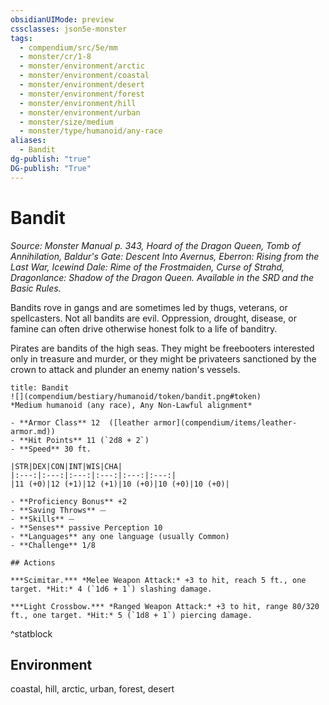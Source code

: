 ```yaml
---
obsidianUIMode: preview
cssclasses: json5e-monster
tags:
  - compendium/src/5e/mm
  - monster/cr/1-8
  - monster/environment/arctic
  - monster/environment/coastal
  - monster/environment/desert
  - monster/environment/forest
  - monster/environment/hill
  - monster/environment/urban
  - monster/size/medium
  - monster/type/humanoid/any-race
aliases:
  - Bandit
dg-publish: "true"
DG-publish: "True"
---
```

# Bandit
*Source: Monster Manual p. 343, Hoard of the Dragon Queen, Tomb of Annihilation, Baldur's Gate: Descent Into Avernus, Eberron: Rising from the Last War, Icewind Dale: Rime of the Frostmaiden, Curse of Strahd, Dragonlance: Shadow of the Dragon Queen. Available in the SRD and the Basic Rules.*  

Bandits rove in gangs and are sometimes led by thugs, veterans, or spellcasters. Not all bandits are evil. Oppression, drought, disease, or famine can often drive otherwise honest folk to a life of banditry.

Pirates are bandits of the high seas. They might be freebooters interested only in treasure and murder, or they might be privateers sanctioned by the crown to attack and plunder an enemy nation's vessels.

```ad-statblock
title: Bandit
![](compendium/bestiary/humanoid/token/bandit.png#token)
*Medium humanoid (any race), Any Non-Lawful alignment*

- **Armor Class** 12  ([leather armor](compendium/items/leather-armor.md))
- **Hit Points** 11 (`2d8 + 2`)
- **Speed** 30 ft.

|STR|DEX|CON|INT|WIS|CHA|
|:---:|:---:|:---:|:---:|:---:|:---:|
|11 (+0)|12 (+1)|12 (+1)|10 (+0)|10 (+0)|10 (+0)|

- **Proficiency Bonus** +2
- **Saving Throws** ⏤
- **Skills** ⏤
- **Senses** passive Perception 10
- **Languages** any one language (usually Common)
- **Challenge** 1/8

## Actions

***Scimitar.*** *Melee Weapon Attack:* +3 to hit, reach 5 ft., one target. *Hit:* 4 (`1d6 + 1`) slashing damage.

***Light Crossbow.*** *Ranged Weapon Attack:* +3 to hit, range 80/320 ft., one target. *Hit:* 5 (`1d8 + 1`) piercing damage.
```
^statblock

## Environment

coastal, hill, arctic, urban, forest, desert